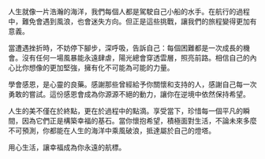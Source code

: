 人生就像一片浩瀚的海洋，我們每個人都是駕駛自己小船的水手。在航行的過程中，難免會遇到風浪，也會迷失方向。但正是這些挑戰，讓我們的旅程變得更加有意義。

當遭遇挫折時，不妨停下腳步，深呼吸，告訴自己：每個困難都是一次成長的機會。沒有任何一場風暴能永遠肆虐，陽光總會穿透雲層，照亮前路。相信自己的內心比你想像的更加堅強，擁有化不可能為可能的力量。

學會感恩，是心靈的良藥。感謝那些曾經給予你關懷和支持的人，感謝自己每一次勇敢的嘗試。這份感恩會成為你源源不絕的動力，讓你在逆境中依然保持希望。

人生的美不僅在於終點，更在於過程中的點滴。享受當下，珍惜每一個平凡的瞬間，因為它們正是構築幸福的基石。當你懷抱希望，積極面對生活，不論未來多麼不可預測，你都能在人生的海洋中乘風破浪，抵達屬於自己的燈塔。

用心生活，讓幸福成為你永遠的航標。